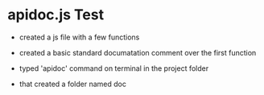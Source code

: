 # apidoc.js Test

- created a js file with a few functions

- created a basic standard documatation comment over the first function

- typed 'apidoc' command on terminal in the project folder

- that created a folder named doc